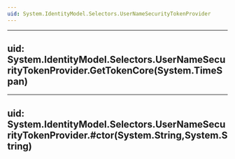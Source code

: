 ```yaml
---
uid: System.IdentityModel.Selectors.UserNameSecurityTokenProvider
---
```


---
uid: System.IdentityModel.Selectors.UserNameSecurityTokenProvider.GetTokenCore(System.TimeSpan)
---

---
uid: System.IdentityModel.Selectors.UserNameSecurityTokenProvider.#ctor(System.String,System.String)
---
